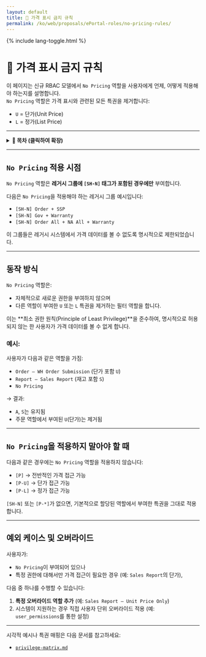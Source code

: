 ```yaml
---
layout: default
title: 🚫 가격 표시 금지 규칙
permalink: /ko/web/proposals/ePortal-roles/no-pricing-rules/
---
```


<link rel="stylesheet" href="{{ '/assets/css/custom.css' | relative_url }}">
{% include lang-toggle.html %}

# 🚫 가격 표시 금지 규칙

이 페이지는 신규 RBAC 모델에서 `No Pricing` 역할을 사용자에게 언제, 어떻게 적용해야 하는지를 설명합니다.  
`No Pricing` 역할은 가격 표시와 관련된 모든 특권을 제거합니다:

- `U` = 단가(Unit Price)
- `L` = 정가(List Price)

---

<details>
  <summary><strong>📑 목차 (클릭하여 확장)</strong></summary>
  <div markdown="1">

- [`No Pricing` 적용 시점](#when-to-apply-no-pricing)
- [동작 방식](#how-it-works)
- [`No Pricing`을 적용하지 말아야 할 때](#when-not-to-apply-no-pricing)
- [예외 케이스 및 오버라이드](#edge-cases--overrides)

  </div>
</details>

---

## `No Pricing` 적용 시점

`No Pricing` 역할은 **레거시 그룹에 `[SH-N]` 태그가 포함된 경우에만** 부여합니다.

다음은 `No Pricing`을 적용해야 하는 레거시 그룹 예시입니다:
- `[SH-N] Order + SSP`
- `[SH-N] Gov + Warranty`
- `[SH-N] Order All + NA All + Warranty`

이 그룹들은 레거시 시스템에서 가격 데이터를 볼 수 없도록 명시적으로 제한되었습니다.

---

## 동작 방식

`No Pricing` 역할은:
- 자체적으로 새로운 권한을 부여하지 않으며
- 다른 역할이 부여한 `U` 또는 `L` 특권을 제거하는 필터 역할을 합니다.

이는 **최소 권한 원칙(Principle of Least Privilege)**을 준수하여, 명시적으로 허용되지 않는 한 사용자가 가격 데이터를 볼 수 없게 합니다.

### 예시:
사용자가 다음과 같은 역할을 가짐:
- `Order – WH Order Submission` (단가 포함 `U`)
- `Report – Sales Report` (재고 포함 `S`)
- `No Pricing`

→ 결과:
- `A`, `S`는 유지됨
- 주문 역할에서 부여된 `U`(단가)는 제거됨

---

## `No Pricing`을 적용하지 말아야 할 때

다음과 같은 경우에는 `No Pricing` 역할을 적용하지 않습니다:
- `[P]` → 전반적인 가격 접근 가능
- `[P-U]` → 단가 접근 가능
- `[P-L]` → 정가 접근 가능

`[SH-N]` 또는 `[P-*]`가 없으면, 기본적으로 할당된 역할에서 부여한 특권을 그대로 적용합니다.

---

## 예외 케이스 및 오버라이드

사용자가:
- `No Pricing`이 부여되어 있으나
- 특정 권한에 대해서만 가격 접근이 필요한 경우 (예: `Sales Report`의 단가),

다음 중 하나를 수행할 수 있습니다:
1. **특정 오버라이드 역할 추가** (예: `Sales Report – Unit Price Only`)
2. 시스템이 지원하는 경우 직접 사용자 단위 오버라이드 적용 (예: `user_permissions`를 통한 설정)

---

시각적 예시나 특권 매핑은 다음 문서를 참고하세요:
- [`privilege-matrix.md`](/it-docs/ko/web/proposals/ePortal-roles/privilege-matrix.md)

